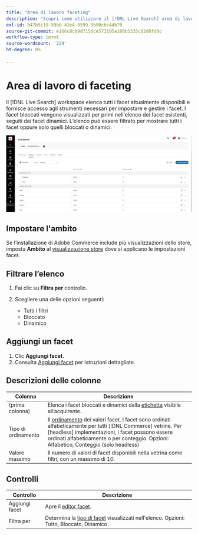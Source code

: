 ```yaml
---
title: "Area di lavoro faceting"
description: "Scopri come utilizzare il [!DNL Live Search] area di lavoro di faceting."
exl-id: b47b5c19-59bb-41e4-9599-3b90cbc44b70
source-git-commit: e166c8cb9d715dce573195a188b5335c02d8fd0c
workflow-type: tm+mt
source-wordcount: '224'
ht-degree: 0%

---
```


# Area di lavoro di faceting

Il [!DNL Live Search] workspace elenca tutti i facet attualmente disponibili e fornisce accesso agli strumenti necessari per impostare e gestire i facet. I facet bloccati vengono visualizzati per primi nell&#39;elenco dei facet esistenti, seguiti dai facet dinamici. L’elenco può essere filtrato per mostrare tutti i facet oppure solo quelli bloccati o dinamici.

![Area di lavoro di sfaccettatura](assets/faceting-workspace.png)

## Impostare l&#39;ambito

Se l’installazione di Adobe Commerce include più visualizzazioni dello store, imposta **Ambito** al [visualizzazione store](https://experienceleague.adobe.com/docs/commerce-admin/start/setup/websites-stores-views.html#scope-settings) dove si applicano le impostazioni facet.

## Filtrare l’elenco

1. Fai clic su **Filtra per** controllo.
1. Scegliere una delle opzioni seguenti:

   * Tutti i filtri
   * Bloccato
   * Dinamico

## Aggiungi un facet

1. Clic **Aggiungi facet**.
1. Consulta [Aggiungi facet](facets-add.md) per istruzioni dettagliate.

## Descrizioni delle colonne

| Colonna | Descrizione |
|--- |--- |
| (prima colonna) | Elenca i facet bloccati e dinamici dalla [etichetta](facets-type.md) visibile all’acquirente. |
| Tipo di ordinamento | Il [ordinamento](facets-type.md) dei valori facet. I facet sono ordinati alfabeticamente per tutti [!DNL Commerce] vetrine. Per [headless] implementazioni, i facet possono essere ordinati alfabeticamente o per conteggio. Opzioni: Alfabetico, Conteggio (solo headless) |
| Valore massimo | Il numero di valori di facet disponibili nella vetrina come filtri, con un massimo di 10. |

## Controlli

| Controllo | Descrizione |
|--- |--- |
| Aggiungi facet | Apre il [editor facet](facets-add.md). |
| Filtra per | Determina la [tipo di facet](facets-type.md) visualizzati nell&#39;elenco. Opzioni: Tutto, Bloccato, Dinamico |
